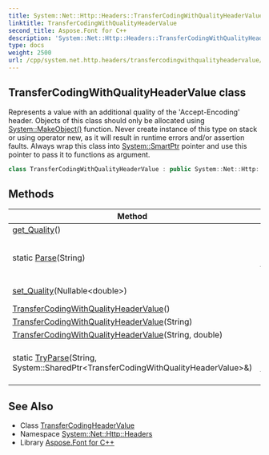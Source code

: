 ```yaml
---
title: System::Net::Http::Headers::TransferCodingWithQualityHeaderValue class
linktitle: TransferCodingWithQualityHeaderValue
second_title: Aspose.Font for C++
description: 'System::Net::Http::Headers::TransferCodingWithQualityHeaderValue class. Represents a value with an additional quality of the ''Accept-Encoding'' header. Objects of this class should only be allocated using System::MakeObject() function. Never create instance of this type on stack or using operator new, as it will result in runtime errors and/or assertion faults. Always wrap this class into System::SmartPtr pointer and use this pointer to pass it to functions as argument in C++.'
type: docs
weight: 2500
url: /cpp/system.net.http.headers/transfercodingwithqualityheadervalue/
---
```

## TransferCodingWithQualityHeaderValue class


Represents a value with an additional quality of the 'Accept-Encoding' header. Objects of this class should only be allocated using [System::MakeObject()](../../system/makeobject/) function. Never create instance of this type on stack or using operator new, as it will result in runtime errors and/or assertion faults. Always wrap this class into [System::SmartPtr](../../system/smartptr/) pointer and use this pointer to pass it to functions as argument.

```cpp
class TransferCodingWithQualityHeaderValue : public System::Net::Http::Headers::TransferCodingHeaderValue
```

## Methods

| Method | Description |
| --- | --- |
| [get_Quality](./get_quality/)() | RTTI information. |
| static [Parse](./parse/)(String) | Converts a passed string to an instance of the [TransferCodingWithQualityHeaderValue](./) class. |
| [set_Quality](./set_quality/)(Nullable\<double\>) | Sets the quality value of the 'Accept-Encoding' header. |
| [TransferCodingWithQualityHeaderValue](./transfercodingwithqualityheadervalue/)() | Constructs a new instance. |
| [TransferCodingWithQualityHeaderValue](./transfercodingwithqualityheadervalue/)(String) | Constructs a new instance. |
| [TransferCodingWithQualityHeaderValue](./transfercodingwithqualityheadervalue/)(String, double) | Constructs a new instance. |
| static [TryParse](./tryparse/)(String, System::SharedPtr\<TransferCodingWithQualityHeaderValue\>\&) | Tries to convert a passed string to an instance of the [TransferCodingWithQualityHeaderValue](./) class. |
## See Also

* Class [TransferCodingHeaderValue](../transfercodingheadervalue/)
* Namespace [System::Net::Http::Headers](../)
* Library [Aspose.Font for C++](../../)
